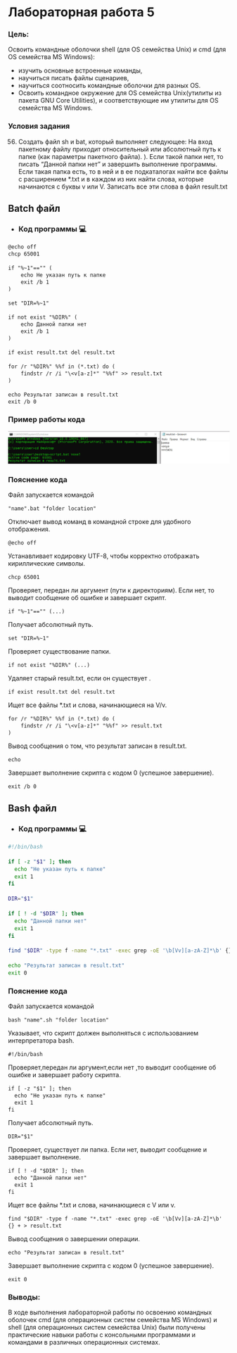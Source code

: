# Лабораторная работа 5
 
### Цель: 
 
Освоить командные оболочки shell (для OS семейства Unix) и cmd (для OS семейства MS Windows):
+ изучить основные встроенные команды,
+ научиться писать файлы сценариев,
+ научиться соотносить командные оболочки для разных OS.
+ Освоить командное окружение для OS семейства Unix(утилиты из пакета GNU Core Utilities), и соответствующие им утилиты для OS семейства MS Windows.
### Условия задания
56. Создать файл sh и bat, который выполняет следующее: 
На вход пакетному файлу приходит относительный или абсолютный путь к папке (как параметры пакетного файла). ). Если такой папки нет, то писать “Данной папки нет” и завершить выполнение программы. Если такая папка есть, то в ней и в ее подкаталогах найти все файлы с расширением *.txt и в каждом из них найти слова, которые начинаются с буквы v или V. Записать все эти слова в файл result.txt

## Batch файл
- ### Код программы :computer:
```batch
@echo off
chcp 65001

if "%~1"=="" (
    echo Не указан путь к папке
    exit /b 1
)

set "DIR=%~1"

if not exist "%DIR%" (
    echo Данной папки нет
    exit /b 1
)

if exist result.txt del result.txt

for /r "%DIR%" %%f in (*.txt) do (
    findstr /r /i "\<v[a-z]*" "%%f" >> result.txt
)

echo Результат записан в result.txt
exit /b 0
```
### Пример работы кода
![](123.jpg)

### Пояснение кода

Файл запускается командой
```
"name".bat "folder location" 
```
Отключает вывод команд в командной строке для удобного отображения.
```
@echo off
```
Устанавливает кодировку UTF-8, чтобы корректно отображать кириллические символы.
```
chcp 65001
```
Проверяет, передан ли аргумент (пути к директориям). Если нет, то выводит сообщение об ошибке и завершает скрипт.
```
if "%~1"=="" (...)
```
Получает абсолютный путь.
```
set "DIR=%~1"
```
Проверяет существование папки.
```
if not exist "%DIR%" (...)
```
Удаляет старый result.txt, если он существует .
```
if exist result.txt del result.txt
```
Ищет все файлы *.txt и слова, начинающиеся на V/v.
```
for /r "%DIR%" %%f in (*.txt) do (
    findstr /r /i "\<v[a-z]*" "%%f" >> result.txt
)
```
Вывод сообщения о том, что результат записан в result.txt.
```
echo 
```
Завершает выполнение скрипта с кодом 0 (успешное завершение).
```
exit /b 0
```
## Bash файл
- ### Код программы :computer:
```bash
#!/bin/bash

if [ -z "$1" ]; then
  echo "Не указан путь к папке"
  exit 1
fi

DIR="$1"

if [ ! -d "$DIR" ]; then
  echo "Данной папки нет"
  exit 1
fi

find "$DIR" -type f -name "*.txt" -exec grep -oE '\b[Vv][a-zA-Z]*\b' {} + > result.txt

echo "Результат записан в result.txt"
exit 0
```
### Пояснение кода

Файл запускается командой
```
bash "name".sh "folder location" 
```
Указывает, что скрипт должен выполняться с использованием интерпретатора bash.
```
#!/bin/bash
```
Проверяет,передан ли аргумент,если нет ,то выводит сообщение об ошибке и завершает работу скрипта.
```
if [ -z "$1" ]; then
  echo "Не указан путь к папке"
  exit 1
fi
```
Получает абсолютный путь.
```
DIR="$1"
```
Проверяет, существует ли папка. Если нет, выводит сообщение и завершает выполнение.
```
if [ ! -d "$DIR" ]; then
  echo "Данной папки нет"
  exit 1
fi
```
Ищет все файлы *.txt и слова, начинающиеся с V или v.
```
find "$DIR" -type f -name "*.txt" -exec grep -oE '\b[Vv][a-zA-Z]*\b' {} + > result.txt
```
Вывод сообщения о завершении операции.
```
echo "Результат записан в result.txt"
```
Завершает выполнение скрипта с кодом 0 (успешное завершение).
```
exit 0
```
### Выводы: 
 В ходе выполнения лабораторной работы по освоению командных оболочек cmd (для операционных систем семейства MS Windows) и shell (для операционных систем семейства Unix) были получены практические навыки работы с консольными программами и командами в различных операционных системах. 
